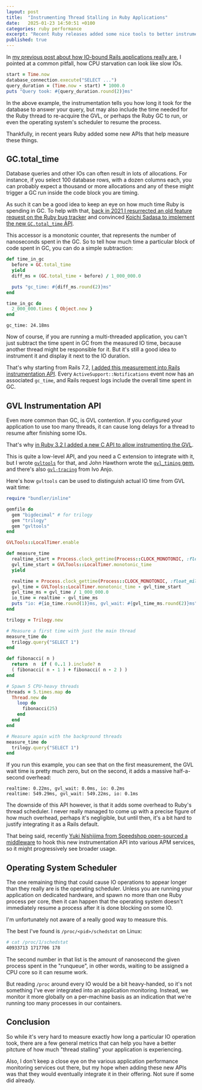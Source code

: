 ```yaml
---
layout: post
title:  "Instrumenting Thread Stalling in Ruby Applications"
date:   2025-01-23 14:50:51 +0100
categories: ruby performance
excerpt: "Recent Ruby releases added some nice tools to better instrument applications"
published: true
---
```


In [my previous post about how IO-bound Rails applications really are](https://byroot.github.io/ruby/performance/2025/01/23/the-mythical-io-bound-rails-app.html),
I pointed at a common pitfall, how CPU starvation can look like slow IOs.

```ruby
start = Time.now
database_connection.execute("SELECT ...")
query_duration = (Time.now - start) * 1000.0
puts "Query took: #{query_duration.round(2)}ms"
```

In the above example, the instrumentation tells you how long it took for the database to answer your query, but may
also include the time needed for the Ruby thread to re-acquire the GVL, or perhaps the Ruby GC to run, or even the
operating system's scheduler to resume the process.

Thankfully, in recent years Ruby added some new APIs that help measure these things.

## GC.total_time

Database queries and other IOs can often result in lots of allocations. For instance, if you select 100 database rows,
with a dozen columns each, you can probably expect a thousand or more allocations and any of these might trigger a GC
run inside the code block you are timing.

As such it can be a good idea to keep an eye on how much time Ruby is spending in GC. To help with that, [back in 2021
I resurrected an old feature request on the Ruby bug tracker](https://bugs.ruby-lang.org/issues/10917#note-4) and
convinced [Koichi Sadasa to implement the new `GC.total_time` API](https://github.com/ruby/ruby/pull/4757).

This accessor is a monotonic counter, that represents the number of nanoseconds spent in the GC. So to tell how much
time a particular block of code spent in GC, you can do a simple subtraction:

```ruby
def time_in_gc
  before = GC.total_time
  yield
  diff_ms = (GC.total_time - before) / 1_000_000.0

  puts "gc_time: #{diff_ms.round(2)}ms"
end

time_in_gc do
  2_000_000.times { Object.new }
end
```

```
gc_time: 24.18ms
```

Now of course, if you are running a multi-threaded application, you can't just subtract the time spent in GC from the
measured IO time, because another thread might be responsible for it. But it's still a good idea to instrument it
and display it next to the IO duration.

That's why starting from Rails 7.2, [I added this measurement into Rails instrumentation API](https://github.com/rails/rails/pull/51770).
Every `ActiveSupport::Notifications` event now has an associated `gc_time`, and Rails request logs include the overall time spent in GC.

## GVL Instrumentation API

Even more common than GC, is GVL contention. If you configured your application to use too many threads, it can cause
long delays for a thread to resume after finishing some IOs.

That's why [in Ruby 3.2 I added a new C API to allow instrumenting the GVL](https://bugs.ruby-lang.org/issues/18339).

This is quite a low-level API, and you need a C extension to integrate with it, but I wrote
[`gvltools`](https://github.com/Shopify/gvltools) for that, and John Hawthorn wrote the
[`gvl_timing` gem](https://github.com/jhawthorn/gvl_timing), and there's
also [`gvl-tracing`](https://github.com/ivoanjo/gvl-tracing) from Ivo Anjo.

Here's how `gvltools` can be used to distinguish actual IO time from GVL wait time:

```ruby
require "bundler/inline"

gemfile do
  gem "bigdecimal" # for trilogy
  gem "trilogy"
  gem "gvltools"
end

GVLTools::LocalTimer.enable

def measure_time
  realtime_start = Process.clock_gettime(Process::CLOCK_MONOTONIC, :float_millisecond)
  gvl_time_start = GVLTools::LocalTimer.monotonic_time
  yield

  realtime = Process.clock_gettime(Process::CLOCK_MONOTONIC, :float_millisecond) - realtime_start
  gvl_time = GVLTools::LocalTimer.monotonic_time - gvl_time_start
  gvl_time_ms = gvl_time / 1_000_000.0
  io_time = realtime - gvl_time_ms
  puts "io: #{io_time.round(1)}ms, gvl_wait: #{gvl_time_ms.round(2)}ms"
end

trilogy = Trilogy.new

# Measure a first time with just the main thread
measure_time do
  trilogy.query("SELECT 1")
end

def fibonacci( n )
  return  n  if ( 0..1 ).include? n
  ( fibonacci( n - 1 ) + fibonacci( n - 2 ) )
end

# Spawn 5 CPU-heavy threads
threads = 5.times.map do
  Thread.new do
    loop do
      fibonacci(25)
    end
  end
end

# Measure again with the background threads
measure_time do
  trilogy.query("SELECT 1")
end
```

If you run this example, you can see that on the first measurement, the GVL wait time is pretty much zero,
but on the second, it adds a massive half-a-second overhead:

```
realtime: 0.22ms, gvl_wait: 0.0ms, io: 0.2ms
realtime: 549.29ms, gvl_wait: 549.22ms, io: 0.1ms
```

The downside of this API however, is that it adds some overhead to Ruby's thread scheduler. I never really managed to
come up with a precise figure of how much overhead, perhaps it's negligible, but until then, it's a bit hard to justify
integrating it as a Rails default.

That being said, recently [Yuki Nishijima from Speedshop open-sourced a middleware](https://github.com/speedshop/gvl_metrics_middleware/tree/main)
to hook this new instrumentation API into various APM services, so it might progressively see broader usage.

## Operating System Scheduler

The one remaining thing that could cause IO operations to appear longer than they really are is the operating scheduler.
Unless you are running your application on dedicated hardware, and spawn no more than one Ruby process per core, then
it can happen that the operating system doesn't immediately resume a process after it is done blocking on some IO.

I'm unfortunately not aware of a really good way to measure this.

The best I've found is `/proc/<pid>/schedstat` on Linux:

```bash
# cat /proc/1/schedstat
40933713 1717706 178
```

The second number in that list is the amount of nanosecond the given process spent in the "runqueue", in other words,
waiting to be assigned a CPU core so it can resume work.

But reading `/proc` around every IO would be a bit heavy-handed, so it's not something I've ever integrated into an
application monitoring. Instead, we monitor it more globally on a per-machine basis as an indication that we're running
too many processes in our containers.

## Conclusion

So while it's very hard to measure exactly how long a particular IO operation took, there are a few general metrics
that can help you have a better pitcture of how much "thread stalling" your application is experiencing.

Also, I don't keep a close eye on the various application performance monitoring services out there, but my hope when
adding these new APIs was that they would eventually integrate it in their offering. Not sure if some did already.
